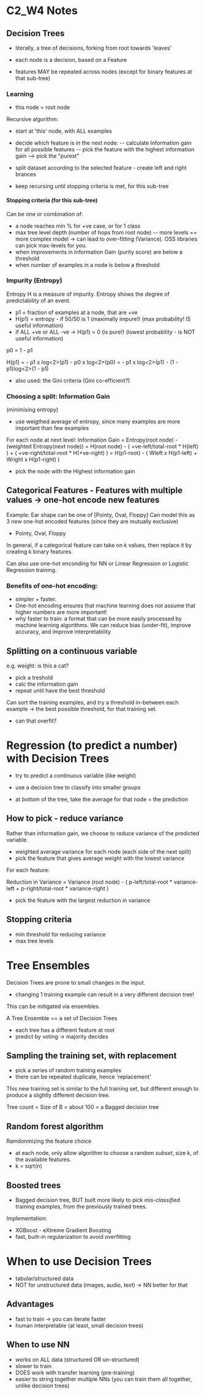 # C2_W4 Notes

## Decision Trees

- literally, a tree of decisions, forking from root towards 'leaves'

- each node is a decision, based on a Feature
- features MAY be repeated across nodes (except for binary features at that sub-tree)

### Learning

- this node = root node

Recursive algorithm:
- start at 'this' node, with ALL examples
- decide which feature is in the next node:
-- calculate Information gain for all possible features
-- pick the feature with the highest information gain
--> pick the "purest"

- split dataset according to the selected feature - create left and right brances

- keep recursing until stopping criteria is met, for this sub-tree

#### Stopping criteria (for this sub-tree)

Can be one or combination of:
- a node reaches min % for +ve case, or for 1 class
- max tree level depth (number of hops from root node)
-- more levels == more complex model -> can lead to over-fitting (Variance). OSS libraries can pick max-levels for you.
- when improvements in Information Gain (purity score) are below a threshold
- when number of examples in a node is below a threshold

### Impurity (Entropy)

Entropy H is a measure of impurity.
Entropy shows the degree of predictability of an event.

- p1 = fraction of examples at a node, that are +ve
- H(p1) = entropy - if 50/50 is 1 (maximally impure!) (max probability! IS useful information)
- if ALL +ve or ALL -ve -> H(p1) = 0 (is pure!) (lowest probability - is NOT useful information)

p0 = 1 - p1

H(p1) = - p1 x log<2>(p1) - p0 x log<2>(p0)
      = - p1 x log<2>(p1) - (1 - p1)log<2>(1 - p1)

- also used: the Gini criteria (Gini co-efficient?)

### Choosing a split: Information Gain

(minimising entropy)

- use weigthed average of entropy, since many examples are more important than few examples

For each node at next level:
Information Gain = Entropy(root node) - (weighted Entropy(next node))
= H(root node) - ( +ve-left/total-root * H(left) ) + ( +ve-right/total-root * H(+ve-right) )
= H(p1-root) - ( Wleft x H(p1-left) + Wright x H(p1-right) )

- pick the node with the Highest information gain

## Categorical Features - Features with multiple values -> one-hot encode new features

Example: Ear shape can be one of [Pointy, Oval, Floppy]
Can model this as 3 new one-hot encoded features (since they are mutually exclusive)
- Pointy, Oval, Floppy

In general, if a categorical feature can take on k values,
then replace it by creating k binary features.

Can also use one-hot enconding for NN or Linear Regression or Logistic Regression training.

### Benefits of one-hot encoding:
- simpler + faster.
- One-hot encoding ensures that machine learning does not assume that higher numbers are more important!
- why faster to train: a format that can be more easily processed by machine learning algorithms. We can reduce bias (under-fit), improve accuracy, and improve interpretability

## Splitting on a continuous variable

e.g. weight: is this a cat?

- pick a treshold
- calc the information gain
- repeat until have the best threshold

Can sort the training examples, and try a threshold in-between each example -> the best possible threshold, for that training set.
- can that overfit?

# Regression (to predict a number) with Decision Trees

- try to predict a continuous variable (like weight)

- use a decision tree to classify into smaller groups
- at bottom of the tree, take the average for that node = the prediction

## How to pick - reduce variance

Rather than information gain, we choose to reduce variance of the predicted variable.
- weighted average variance for each node (each side of the next split)
- pick the feature that gives average weight with the lowest variance

For each feature:

Reduction in Variance = Variance (root node) - ( p-left/total-root * variance-left +  p-right/total-root * variance-right )

- pick the feature with the largest reduction in variance

## Stopping criteria

- min threshold for reducing variance
- max tree levels

# Tree Ensembles

Decision Trees are prone to small changes in the input.
- changing 1 training example can result in a very different decision tree!

This can be mitigated via ensembles.

A Tree Ensemble == a set of Decision Trees

- each tree has a different feature at root
- predict by voting -> majority decides

## Sampling the training set, with replacement

- pick a series of random training examples
- there can be repeated duplicate, hence 'replacement'

This new training set is similar to the full training set, but different enough to produce a slightly different decision tree.

Tree count = Size of B = about 100
= a Bagged decision tree

## Random forest algorithm

Ramdonmizing the feature choice
- at each node, only allow algorithm to choose a random *subset*, size k, of the available features.
- k = sqrt(n)

## Boosted trees

- Bagged decision tree, BUT built more likely to pick *mis-classified* training examples, from the previously trained trees.

Implementation:

- XGBoost - eXtreme Gradient Boosting
- fast, built-in regularization to avoid overfitting

# When to use Decision Trees

- tabular/structured data
- NOT for unstructured data (images, audio, text) -> NN better for that

## Advantages
- fast to train -> you can iterate faster
- human interpretable (at least, small decision trees)

## When to use NN

- works on ALL data (structured OR un-structured)
- slower to train
- DOES work with transfer learning (pre-training)
- easier to string together multiple NNs (you can train them all together, unlike decision trees)
